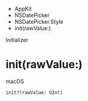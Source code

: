 

- AppKit
- NSDatePicker
- NSDatePicker.Style
-  init(rawValue:) 

Initializer

# init(rawValue:)

macOS

``` source
init?(rawValue: UInt)
```

